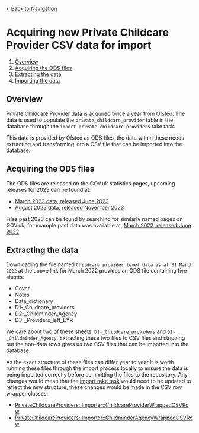 [< Back to Navigation](../README.md)

# Acquiring new Private Childcare Provider CSV data for import

1. [Overview](#overview)
1. [Acquiring the ODS files](#acquiring-the-ods-files)
1. [Extracting the data](#extracting-the-data)
1. [Importing the data](../docs/importing_data.md#importing-private-childcare-provider-data)

## Overview

Private Childcare Provider data is acquired twice a year from Ofsted. The data is used to populate the `private_childcare_provider` table in the database through the `import_private_childcare_providers` rake task.

This data is provided by Ofsted as ODS files, the data within these needs extracting and transforming into a CSV file that can be imported into the database.

## Acquiring the ODS files

The ODS files are released on the GOV.uk statistics pages, upcoming releases for 2023 can be found at:
- [March 2023 data, released June 2023](https://www.gov.uk/government/statistics/announcements/childcare-providers-and-inspections-as-at-31-march-2023)
- [August 2023 data, released November 2023](https://www.gov.uk/government/statistics/announcements/childcare-providers-and-inspections-as-at-31-august-2023)

Files past 2023 can be found by searching for similarly named pages on GOV.uk, for example past data was available at, [March 2022, released June 2022](https://www.gov.uk/government/statistics/childcare-providers-and-inspections-as-at-31-march-2022).

## Extracting the data

Downloading the file named `Childcare provider level data as at 31 March 2022` at the above link for March 2022 provides an ODS file containing five sheets:
- Cover
- Notes
- Data_dictionary
- D1-_Childcare_providers
- D2-_Childminder_Agency
- D3-_Providers_left_EYR

We care about two of these sheets, `D1-_Childcare_providers` and `D2-_Childminder_Agency`. Extracting these two files to CSV files and stripping out the non-data rows gives us two CSV files that can be imported into the database.

As the exact structure of these files can differ year to year it is worth running these files through the import process locally to ensure the data is being imported correctly before committing the files to the repository. Any changes would mean that the [import rake task](../lib/tasks/private_childcare_providers.rake) would need to be updated to reflect the new structure, these changes would be made in the CSV row wrapper classes:
- [PrivateChildcareProviders::Importer::ChildcareProviderWrappedCSVRow](../app/lib/services/private_childcare_providers/importer.rb)
- [PrivateChildcareProviders::Importer::ChildminderAgencyWrappedCSVRow](../app/lib/services/private_childcare_providers/importer.rb)
